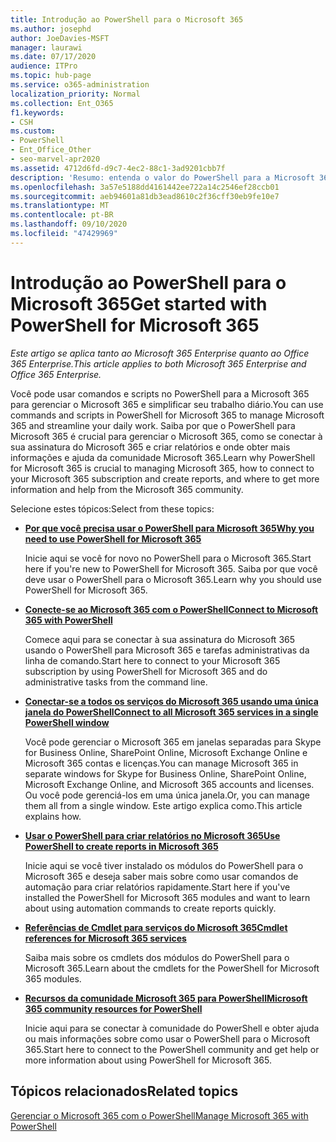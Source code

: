 ```yaml
---
title: Introdução ao PowerShell para o Microsoft 365
ms.author: josephd
author: JoeDavies-MSFT
manager: laurawi
ms.date: 07/17/2020
audience: ITPro
ms.topic: hub-page
ms.service: o365-administration
localization_priority: Normal
ms.collection: Ent_O365
f1.keywords:
- CSH
ms.custom:
- PowerShell
- Ent_Office_Other
- seo-marvel-apr2020
ms.assetid: 4712d6fd-d9c7-4ec2-88c1-3ad9201cbb7f
description: 'Resumo: entenda o valor do PowerShell para a Microsoft 365, conecte-se ao seu locatário do Microsoft 365 e Obtenha ajuda.'
ms.openlocfilehash: 3a57e5188dd4161442ee722a14c2546ef28ccb01
ms.sourcegitcommit: aeb94601a81db3ead8610c2f36cff30eb9fe10e7
ms.translationtype: MT
ms.contentlocale: pt-BR
ms.lasthandoff: 09/10/2020
ms.locfileid: "47429969"
---
```

# <a name="get-started-with-powershell-for-microsoft-365"></a><span data-ttu-id="adfc6-103">Introdução ao PowerShell para o Microsoft 365</span><span class="sxs-lookup"><span data-stu-id="adfc6-103">Get started with PowerShell for Microsoft 365</span></span>

<span data-ttu-id="adfc6-104">*Este artigo se aplica tanto ao Microsoft 365 Enterprise quanto ao Office 365 Enterprise.*</span><span class="sxs-lookup"><span data-stu-id="adfc6-104">*This article applies to both Microsoft 365 Enterprise and Office 365 Enterprise.*</span></span>

<span data-ttu-id="adfc6-105">Você pode usar comandos e scripts no PowerShell para a Microsoft 365 para gerenciar o Microsoft 365 e simplificar seu trabalho diário.</span><span class="sxs-lookup"><span data-stu-id="adfc6-105">You can use commands and scripts in PowerShell for Microsoft 365 to manage Microsoft 365 and streamline your daily work.</span></span> <span data-ttu-id="adfc6-106">Saiba por que o PowerShell para Microsoft 365 é crucial para gerenciar o Microsoft 365, como se conectar à sua assinatura do Microsoft 365 e criar relatórios e onde obter mais informações e ajuda da comunidade Microsoft 365.</span><span class="sxs-lookup"><span data-stu-id="adfc6-106">Learn why PowerShell for Microsoft 365 is crucial to managing Microsoft 365, how to connect to your Microsoft 365 subscription and create reports, and where to get more information and help from the Microsoft 365 community.</span></span>
  
<span data-ttu-id="adfc6-107">Selecione estes tópicos:</span><span class="sxs-lookup"><span data-stu-id="adfc6-107">Select from these topics:</span></span>
  
- [<span data-ttu-id="adfc6-108">**Por que você precisa usar o PowerShell para Microsoft 365**</span><span class="sxs-lookup"><span data-stu-id="adfc6-108">**Why you need to use PowerShell for Microsoft 365**</span></span>](why-you-need-to-use-microsoft-365-powershell.md)
    
    <span data-ttu-id="adfc6-109">Inicie aqui se você for novo no PowerShell para o Microsoft 365.</span><span class="sxs-lookup"><span data-stu-id="adfc6-109">Start here if you're new to PowerShell for Microsoft 365.</span></span> <span data-ttu-id="adfc6-110">Saiba por que você deve usar o PowerShell para o Microsoft 365.</span><span class="sxs-lookup"><span data-stu-id="adfc6-110">Learn why you should use PowerShell for Microsoft 365.</span></span>
    
- [<span data-ttu-id="adfc6-111">**Conecte-se ao Microsoft 365 com o PowerShell**</span><span class="sxs-lookup"><span data-stu-id="adfc6-111">**Connect to Microsoft 365 with PowerShell**</span></span>](connect-to-microsoft-365-powershell.md)
    
    <span data-ttu-id="adfc6-112">Comece aqui para se conectar à sua assinatura do Microsoft 365 usando o PowerShell para Microsoft 365 e tarefas administrativas da linha de comando.</span><span class="sxs-lookup"><span data-stu-id="adfc6-112">Start here to connect to your Microsoft 365 subscription by using PowerShell for Microsoft 365 and do administrative tasks from the command line.</span></span>
    
- [<span data-ttu-id="adfc6-113">**Conectar-se a todos os serviços do Microsoft 365 usando uma única janela do PowerShell**</span><span class="sxs-lookup"><span data-stu-id="adfc6-113">**Connect to all Microsoft 365 services in a single PowerShell window**</span></span>](connect-to-all-microsoft-365-services-in-a-single-windows-powershell-window.md)
    
    <span data-ttu-id="adfc6-114">Você pode gerenciar o Microsoft 365 em janelas separadas para Skype for Business Online, SharePoint Online, Microsoft Exchange Online e Microsoft 365 contas e licenças.</span><span class="sxs-lookup"><span data-stu-id="adfc6-114">You can manage Microsoft 365 in separate windows for Skype for Business Online, SharePoint Online, Microsoft Exchange Online, and Microsoft 365 accounts and licenses.</span></span> <span data-ttu-id="adfc6-115">Ou você pode gerenciá-los em uma única janela.</span><span class="sxs-lookup"><span data-stu-id="adfc6-115">Or, you can manage them all from a single window.</span></span> <span data-ttu-id="adfc6-116">Este artigo explica como.</span><span class="sxs-lookup"><span data-stu-id="adfc6-116">This article explains how.</span></span>
    
- [<span data-ttu-id="adfc6-117">**Usar o PowerShell para criar relatórios no Microsoft 365**</span><span class="sxs-lookup"><span data-stu-id="adfc6-117">**Use PowerShell to create reports in Microsoft 365**</span></span>](use-windows-powershell-to-create-reports-in-microsoft-365.md)
    
    <span data-ttu-id="adfc6-118">Inicie aqui se você tiver instalado os módulos do PowerShell para o Microsoft 365 e deseja saber mais sobre como usar comandos de automação para criar relatórios rapidamente.</span><span class="sxs-lookup"><span data-stu-id="adfc6-118">Start here if you've installed the PowerShell for Microsoft 365 modules and want to learn about using automation commands to create reports quickly.</span></span>
    
- [<span data-ttu-id="adfc6-119">**Referências de Cmdlet para serviços do Microsoft 365**</span><span class="sxs-lookup"><span data-stu-id="adfc6-119">**Cmdlet references for Microsoft 365 services**</span></span>](cmdlet-references-for-microsoft-365-services.md)
    
    <span data-ttu-id="adfc6-120">Saiba mais sobre os cmdlets dos módulos do PowerShell para o Microsoft 365.</span><span class="sxs-lookup"><span data-stu-id="adfc6-120">Learn about the cmdlets for the PowerShell for Microsoft 365 modules.</span></span>
    
- [<span data-ttu-id="adfc6-121">**Recursos da comunidade Microsoft 365 para PowerShell**</span><span class="sxs-lookup"><span data-stu-id="adfc6-121">**Microsoft 365 community resources for PowerShell**</span></span>](microsoft-365-powershell-community-resources.md)
    
    <span data-ttu-id="adfc6-122">Inicie aqui para se conectar à comunidade do PowerShell e obter ajuda ou mais informações sobre como usar o PowerShell para o Microsoft 365.</span><span class="sxs-lookup"><span data-stu-id="adfc6-122">Start here to connect to the PowerShell community and get help or more information about using PowerShell for Microsoft 365.</span></span>
    
## <a name="related-topics"></a><span data-ttu-id="adfc6-123">Tópicos relacionados</span><span class="sxs-lookup"><span data-stu-id="adfc6-123">Related topics</span></span>

[<span data-ttu-id="adfc6-124">Gerenciar o Microsoft 365 com o PowerShell</span><span class="sxs-lookup"><span data-stu-id="adfc6-124">Manage Microsoft 365 with PowerShell</span></span>](manage-microsoft-365-with-microsoft-365-powershell.md)

